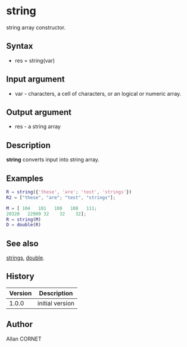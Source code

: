 # string

string array constructor.

## Syntax

- res = string(var)

## Input argument

- var - characters, a cell of characters, or an logical or numeric array.

## Output argument

- res - a string array

## Description

<b>string</b> converts input into string array.

## Examples

```matlab
R = string({'these', 'are'; 'test', 'strings'})
R2 = ["these", "are"; "test", "strings"];
```

```matlab
M = [ 104   101   108   108   111;
20320   22909 32    32    32];
R = string(M)
D = double(R)
```

## See also

[strings](strings.md), [double](../double/double.md).

## History

| Version | Description     |
| ------- | --------------- |
| 1.0.0   | initial version |

## Author

Allan CORNET
